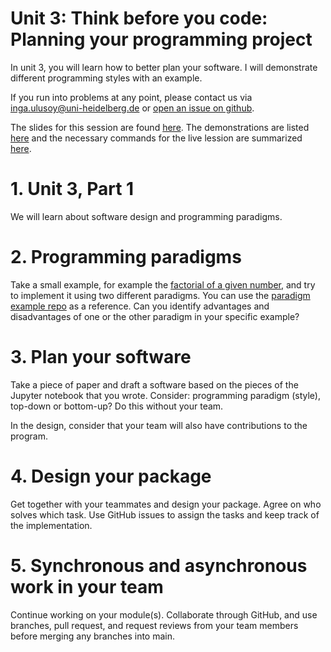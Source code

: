 # Unit 3: Think before you code: Planning your programming project
In unit 3, you will learn how to better plan your software. I will demonstrate different programming styles with an example.

If you run into problems at any point, please contact us via inga.ulusoy@uni-heidelberg.de or [open an issue on github](https://github.com/ssciwr/sustainable_development_course/issues).

The slides for this session are found [here](./unit3_SSD_SSC.pdf). The demonstrations are listed [here](./DEMONSTRATIONS.md) and the necessary commands for the live lession are summarized [here](./STEPS.md).

# 1. Unit 3, Part 1
We will learn about software design and programming paradigms.

# 2. Programming paradigms
Take a small example, for example the [factorial of a given number](https://en.wikipedia.org/wiki/Factorial), and try to implement it using two different paradigms. You can use the [paradigm example repo](https://classroom.github.com/a/rTdjkl4h) as a reference. Can you identify advantages and disadvantages of one or the other paradigm in your specific example?

# 3. Plan your software
Take a piece of paper and draft a software based on the pieces of the Jupyter notebook that you wrote. Consider: programming paradigm (style), top-down or bottom-up? Do this without your team.​

In the design, consider that your team will also have contributions to the program.

# 4. Design your package
Get together with your teammates and design your package. Agree on who solves which task. Use GitHub issues to assign the tasks and keep track of the implementation.

# 5. Synchronous and asynchronous work in your team
Continue working on your module(s). Collaborate through GitHub, and use branches, pull request, and request reviews from your team members before merging any branches into main.

